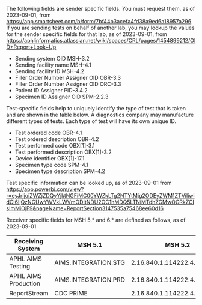 The following fields are sender specific fields.  You must request them, as
of 2023-09-01, from https://app.smartsheet.com/b/form/7bf44b3acefa4fd38a9ed6a18957a296
If you are sending tests on behalf of another lab, you may lookup the values
for the sender specific fields for that lab, as of 2023-09-01, from
https://aphlinformatics.atlassian.net/wiki/spaces/CRL/pages/1454899212/OID+Report+Look+Up

- Sending system OID 	MSH-3.2
- Sending facility name 	MSH-4.1
- Sending facility ID 	MSH-4.2
- Filler Order Number Assigner OID 	OBR-3.3
- Filler Order Number Assigner OID 	ORC-3.3
- Patient ID Assigner 	PID-3.4.2
- Specimen ID Assigner OID 	SPM-2.2.3

Test-specific fields help to uniquely identify the type of test that is taken
and are shown in the table below. A diagnostics company may manufacture 
different types of tests. Each type of test will have its own unique ID. 

- Test ordered code 	OBR-4.1
- Test ordered description 	OBR-4.2
- Test performed code 	OBX[1]-3.1
- Test performed description 	OBX[1]-3.2
- Device identifier 	OBX[1]-17.1
- Specimen type code 	SPM-4.1
- Specimen type description 	SPM-4.2

Test specific information can be looked up, as of 2023-09-01 from
https://app.powerbi.com/view?r=eyJrIjoiZWZjZDQyYjktNGFiMC00YWZkLTg2NTYtMjg2ODEyZWM1ZTViIiwidCI6IjQzNGUwYWVkLWVmODItNDU2OC1hMDQ5LTNiMTdhZGMwOGRkZCIsImMiOjF9&pageName=ReportSection3147535a75468ee60d16

Receiver specific fields for MSH 5.* and 6.* are defined as follows, as of
2023-09-01

| Receiving System | MSH 5.1 | MSH 5.2 | MSH 5.3 | MSH 6.1 | MSH 6.2 | MSH 6.3 | 
|---|---|---|---|---|---|---| 
| APHL AIMS Testing | AIMS.INTEGRATION.STG | 2.16.840.1.114222.4.3.15.2 | ISO | AIMS.PLATFORM | 2.16.840.1.114222.4.1.217446 | ISO |
| APHL AIMS Production | AIMS.INTEGRATION.PRD | 2.16.840.1.114222.4.3.15.1 | ISO | AIMS.PLATFORM | 2.16.840.1.114222.4.1.217446 | ISO |
| ReportStream | CDC PRIME | 2.16.840.1.114222.4.1.237821 | ISO | CDC PRIME | 2.16.840.1.114222.4.1.237821 | ISO |

